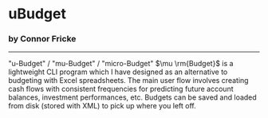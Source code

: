 # uBudget
### by Connor Fricke
---
"u-Budget" / "mu-Budget" / "micro-Budget"
$\mu \rm{Budget}$ is a lightweight CLI program which I have designed as an alternative to budgeting with Excel spreadsheets. The main user flow involves creating cash flows with consistent frequencies for predicting future account balances, investment performances, etc. Budgets can be saved and loaded from disk (stored with XML) to pick up where you left off.

